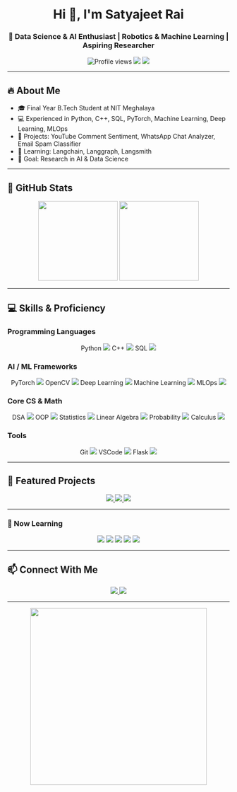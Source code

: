 <!--
GitHub Profile README for Satyajeet Rai
Features: Stats, Skills, Projects, Contact, Animated Skill Bars, Aesthetic Layout
-->

<h1 align="center">Hi 👋, I'm Satyajeet Rai</h1>
<h3 align="center">🚀 Data Science & AI Enthusiast | Robotics & Machine Learning | Aspiring Researcher</h3>

<p align="center">
  <img src="https://komarev.com/ghpvc/?username=satyajeetrai007&color=brightgreen" alt="Profile views" />
  <img src="https://img.shields.io/badge/Status-Open%20for%20Collaboration-brightgreen" />
  <img src="https://img.shields.io/badge/🌎-Portfolio-blue" />
</p>

---

## 🔥 About Me
- 🎓 Final Year B.Tech Student at NIT Meghalaya  
- 💻 Experienced in Python, C++, SQL, PyTorch, Machine Learning, Deep Learning, MLOps  
- 🤖 Projects: YouTube Comment Sentiment, WhatsApp Chat Analyzer, Email Spam Classifier  
- 🌱 Learning: Langchain, Langgraph, Langsmith  
- 🎯 Goal: Research in AI & Data Science  

---

## 🌈 GitHub Stats
<p align="center">
  <img height="180em" src="https://github-readme-stats.vercel.app/api?username=satyajeetrai007&show_icons=true&theme=radical&count_private=true" />
  <img height="180em" src="https://github-readme-stats.vercel.app/api/top-langs/?username=satyajeetrai007&layout=compact&theme=radical&exclude_repo=robot-project" />
</p>

---
## 💻 Skills & Proficiency

### Programming Languages
<p align="center">
Python  
<img src="https://progress-bar.dev/95/?title=Python&suffix=%25&color=blue" />  
C++  
<img src="https://progress-bar.dev/85/?title=C%2B%2B&suffix=%25&color=yellow" />  
SQL  
<img src="https://progress-bar.dev/80/?title=SQL&suffix=%25&color=lightgrey" />
</p>

### AI / ML Frameworks
<p align="center">
PyTorch  
<img src="https://progress-bar.dev/90/?title=PyTorch&suffix=%25&color=orange" />  
OpenCV  
<img src="https://progress-bar.dev/85/?title=OpenCV&suffix=%25&color=blue" />  
Deep Learning  
<img src="https://progress-bar.dev/90/?title=DeepLearning&suffix=%25&color=red" />  
Machine Learning  
<img src="https://progress-bar.dev/90/?title=ML&suffix=%25&color=green" />  
MLOps  
<img src="https://progress-bar.dev/75/?title=MLOps&suffix=%25&color=purple" />
</p>

### Core CS & Math
<p align="center">
DSA  
<img src="https://progress-bar.dev/85/?title=DSA&suffix=%25&color=red" />  
OOP  
<img src="https://progress-bar.dev/80/?title=OOP&suffix=%25&color=orange" />  
Statistics  
<img src="https://progress-bar.dev/75/?title=Statistics&suffix=%25&color=blueviolet" />  
Linear Algebra  
<img src="https://progress-bar.dev/80/?title=LinearAlgebra&suffix=%25&color=green" />  
Probability  
<img src="https://progress-bar.dev/75/?title=Probability&suffix=%25&color=yellow" />  
Calculus  
<img src="https://progress-bar.dev/70/?title=Calculus&suffix=%25&color=pink" />
</p>

### Tools
<p align="center">
Git  
<img src="https://progress-bar.dev/85/?title=Git&suffix=%25&color=red" />  
VSCode  
<img src="https://progress-bar.dev/90/?title=VSCode&suffix=%25&color=blue" />  
Flask  
<img src="https://progress-bar.dev/80/?title=Flask&suffix=%25&color=red" />
</p>

---

## 🌟 Featured Projects
<div align="center">
  <a href="https://github.com/satyajeetrai007/Youtube-Comment-Sentiment-Analysis">
    <img src="https://img.shields.io/badge/YT-Comment_Sentiment-orange?style=for-the-badge&logo=python&logoColor=white" />
  </a>
  <a href="https://github.com/satyajeetrai007/Whatsapp-chat-analyzer-MultiFormat">
    <img src="https://img.shields.io/badge/WhatsApp-Chat_Analyzer-green?style=for-the-badge&logo=whatsapp&logoColor=white" />
  </a>
  <a href="https://github.com/satyajeetrai007/SMS-Spam-Classifier">
    <img src="https://img.shields.io/badge/Spam_SMS_Classifier-red?style=for-the-badge&logo=gmail&logoColor=white" />
  </a>
</div>

---

### 🌱 Now Learning
<p align="center">
  <img src="https://img.shields.io/badge/Langchain-%23FF6F61?style=for-the-badge&logo=python&logoColor=white" />
  <img src="https://img.shields.io/badge/Langgraph-%2300CFFF?style=for-the-badge&logo=python&logoColor=white" />
  <img src="https://img.shields.io/badge/Langsmith-%23FFCB05?style=for-the-badge&logo=python&logoColor=white" />
  <img src="https://img.shields.io/badge/Advanced_ML-%23C70039?style=for-the-badge&logo=tensorflow&logoColor=white" />
  <img src="https://img.shields.io/badge/IoT_Robotics-%2300A86B?style=for-the-badge&logo=arduino&logoColor=white" />
</p>

---

## 📫 Connect With Me
<p align="center">
  <a href="https://www.linkedin.com/in/satyajeet-rai-336617257/">
    <img src="https://img.shields.io/badge/LinkedIn-0077B5?style=for-the-badge&logo=linkedin&logoColor=white"/>
  </a>
  <a href="mailto:satyajeet0@gmail.com">
    <img src="https://img.shields.io/badge/Email-D14836?style=for-the-badge&logo=gmail&logoColor=white"/>
  </a>
</p>

---

<p align="center">
  <img src="https://media.giphy.com/media/3o7abB06u9bNzA8lu8/giphy.gif" width="400"/>
</p>
